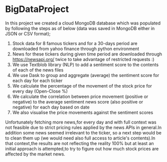 # BigDataProject
In this project we created a cloud MongoDB database which was populated by following the steps as of below (data was saved in MongoDB either in JSON or CSV format);
  1) Stock data for 8 famous tickers and for a 30-days period are downloaded from yahoo finance through python environment
  2) News for these tickers during given time period are downloaded through https://newsapi.org/ twice to take advantage of restricted requests :)
  3) We use Textblob library (NLP) to add a sentiment score to the contents of each of the news files
  4) We use Dask to group and aggregate (average) the sentiment score for each day for each ticker
  5) We calculate the percentage of the movement of the stock price for every day (Open-Close %)
  6) We calculate the correlation between price movement (positive or negative) to the average sentiment news score (also positive or negative) for each day based on date
  7) We also visualise the price movements against the sentiment scores

Unfortunately fetching more news,for every day and with full context was not feasible due to strict pricing rules applied by the news APIs in general.In addition some news seemed irrelevant to the ticker, so a next step would be to clean them up (we would need also full access to article's contents).In that context,the results are not reflecting the reality 100% but at least an initial approach is attempted,to try to figure out how much stock prices are affected by the market news.
